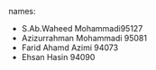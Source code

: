 names: 
- S.Ab.Waheed Mohammadi95127
- Azizurrahman Mohammadi 95081
- Farid Ahamd Azimi 94073
- Ehsan Hasin 94090

